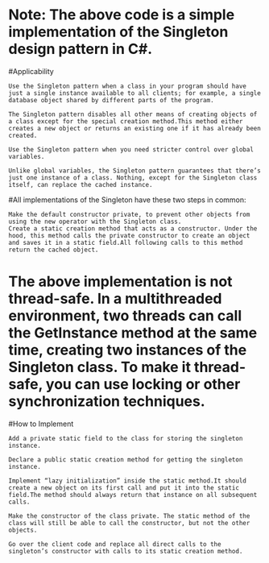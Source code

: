 # Note: The above code is a simple implementation of the Singleton design pattern in C#.  

#Applicability
	
	Use the Singleton pattern when a class in your program should have just a single instance available to all clients; for example, a single database object shared by different parts of the program.

    The Singleton pattern disables all other means of creating objects of a class except for the special creation method.This method either creates a new object or returns an existing one if it has already been created.

    Use the Singleton pattern when you need stricter control over global variables.

    Unlike global variables, the Singleton pattern guarantees that there’s just one instance of a class. Nothing, except for the Singleton class itself, can replace the cached instance.

#All implementations of the Singleton have these two steps in common:

    Make the default constructor private, to prevent other objects from using the new operator with the Singleton class.
    Create a static creation method that acts as a constructor. Under the hood, this method calls the private constructor to create an object and saves it in a static field.All following calls to this method return the cached object.

# The above implementation is not thread-safe. In a multithreaded environment, two threads can call the GetInstance method at the same time, creating two instances of the Singleton class. To make it thread-safe, you can use locking or other synchronization techniques.

#How to Implement

	Add a private static field to the class for storing the singleton instance.

    Declare a public static creation method for getting the singleton instance.

    Implement “lazy initialization” inside the static method.It should create a new object on its first call and put it into the static field.The method should always return that instance on all subsequent calls.

    Make the constructor of the class private. The static method of the class will still be able to call the constructor, but not the other objects.

    Go over the client code and replace all direct calls to the singleton’s constructor with calls to its static creation method.